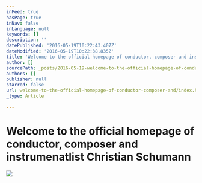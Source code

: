 ```yaml
---
inFeed: true
hasPage: true
inNav: false
inLanguage: null
keywords: []
description: ''
datePublished: '2016-05-19T10:22:43.407Z'
dateModified: '2016-05-19T10:22:38.835Z'
title: 'Welcome to the official homepage of conductor, composer and instrumenatlist Christian Schumann'
author: []
sourcePath: _posts/2016-05-19-welcome-to-the-official-homepage-of-conductor-composer-and.md
authors: []
publisher: null
starred: false
url: welcome-to-the-official-homepage-of-conductor-composer-and/index.html
_type: Article

---
```

# Welcome to the official homepage of conductor, composer and instrumenatlist Christian Schumann
![](https://the-grid-user-content.s3-us-west-2.amazonaws.com/f020412c-1549-49a4-a1e2-3e95e60b6927.jpg)